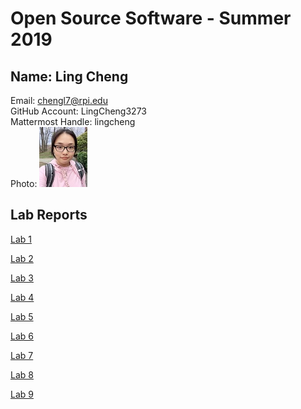 # Open Source Software - Summer 2019

## Name: Ling Cheng
Email: chengl7@rpi.edu  
GitHub Account: LingCheng3273  
Mattermost Handle: lingcheng  
Photo: ![photo](labs/lab-01/images/photo.jpg)  

## Lab Reports
[Lab 1](labs/lab-01/lab01.md)

[Lab 2](https://github.com/LingCheng3273/OSS-Lab2Part1/blob/master/Lab2.md)

[Lab 3](labs/lab-03/lab3.md)

[Lab 4](labs/lab-04/Lab4.md)

[Lab 5](labs/lab-05/lab5.md)

[Lab 6](labs/lab-06/lab6.md)

[Lab 7](labs/lab-07/Lab7.md)

[Lab 8](labs/lab-08/lab8.md)

[Lab 9](labs/lab-09/lab9.md)